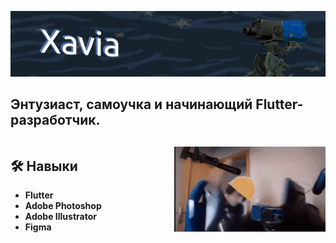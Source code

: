 ![баннер](assets/profile_banner.png)

Энтузиаст, самоучка и начинающий Flutter-разработчик.
---
<div style="display: flex; align-items: center; justify-content: space-between;">

  <div style="flex: 1; padding-right: 20px;">
    <h2>🛠 Навыки</h2>
    <ul>
      <li><strong>Flutter</strong></li>
      <li><strong>Adobe Photoshop</strong></li>
      <li><strong>Adobe Illustrator</strong></li>
      <li><strong>Figma</strong></li>
    </ul>
  </div>

  <div style="flex: 1; text-align: right;">
    <img src="assets/sentry-engineer.gif" alt="Sentry Engineer GIF" width="300">
  </div>
</div>



<!--
**XaviaFlutter/XaviaFlutter** is a ✨ _special_ ✨ repository because its `README.md` (this file) appears on your GitHub profile.

Here are some ideas to get you started:

- 🔭 I’m currently working on ...
- 🌱 I’m currently learning ...
- 👯 I’m looking to collaborate on ...
- 🤔 I’m looking for help with ...
- 💬 Ask me about ...
- 📫 How to reach me: ...
- 😄 Pronouns: ...
- ⚡ Fun fact: ...
-->

